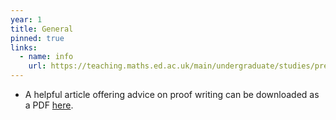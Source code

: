 ```yaml
---
year: 1
title: General
pinned: true
links:
  - name: info
    url: https://teaching.maths.ed.ac.uk/main/undergraduate/studies/pre-honours/year-1
---
```


- A helpful article offering advice on proof writing can be downloaded as a PDF [here](resources/math1/Advice_on_Proofs_Ronan_Dance.pdf).
